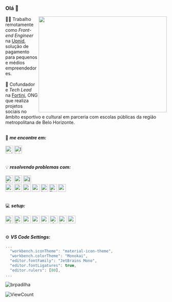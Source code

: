 ### Olá 👋
<img align="right" width="400" height="300" src="https://cdn.dribbble.com/users/2145071/screenshots/4503713/dev.gif">

:man_technologist: Trabalho remotamente como _Front-end Engineer_ na [Upnid](https://upnid.com), solução de pagamento para pequenos e médios empreendedores. <br/><br/>
:blue_heart: Cofundador e _Tech Lead_ na [Fortini](https://fortini.org.br), ONG que realiza projetos sociais no âmbito esportivo e cultural em parceria com escolas públicas da região metropolitana de Belo Horizonte.

<br/> :handshake: **_me encontre em:_**
<br/><br/>
<a href="https://www.twitter.com/brunodesde1987" target="_blank"><img src="https://devicon.dev/devicon.git/icons/twitter/twitter-original.svg" alt="twitter" width="24" height="24"/></a>
<a href="https://www.linkedin.com/in/brunodesde1987" target="_blank"><img src="https://devicon.dev/devicon.git/icons/linkedin/linkedin-original.svg" alt="linkedin" width="24" height="24"/></a>
<!--<a href="mailto:bruno@solutweb.com.br" target="_blank"><img src="https://cdn.svgporn.com/logos/google-gmail.svg" alt="react" width="16" height="12"/></a>-->

<br/> :bulb: **_resolvendo problemas com:_**
<br/><br/>
<img src="https://devicon.dev/devicon.git/icons/html5/html5-original-wordmark.svg" alt="html5" title="html5" width="24" height="24"/>
<img src="https://devicon.dev/devicon.git/icons/css3/css3-original-wordmark.svg" alt="css3" title="css3" width="24" height="24"/>
<img src="https://devicon.dev/devicon.git/icons/javascript/javascript-original.svg" alt="javascript" title="JavaScript" width="24" height="24"/>
<br/>
<img src="https://devicon.dev/devicon.git/icons/react/react-original.svg" alt="react" title="React" width="24" height="24"/>
<img src="https://cdn.svgporn.com/logos/angular-icon.svg" alt="angular" title="Angular" width="23" height="24"/>
<img src="https://devicon.dev/devicon.git/icons/nodejs/nodejs-original.svg" alt="nodejs" title="Node.js" width="24" height="24"/>
<img src="https://cdn.svgporn.com/logos/cypress.svg" alt="cypress" title="Cypress" width="24" height="24"/>
<img src="https://cdn.svgporn.com/logos/jest.svg" alt="jest" title="Jest" width="22" height="24"/>
<img src="https://cdn.svgporn.com/logos/firebase.svg" alt="firebase" title="Firebase" width="24" height="24"/>
<img src="https://cdn.svgporn.com/logos/graphql.svg" alt="graphql" title="GraphQL" width="24" height="24"/>
<br/>


<br/> :computer: **_setup:_**
<br/><br/>
<img src="https://cdn.svgporn.com/logos/microsoft-windows.svg" alt="windows" title="Windows 10 (Não me julgue rs)" width="24" height="24"/>
<img src="https://www.mozilla.org/media/img/favicons/firefox/browser/developer/favicon-196x196.b8d17dd1dda2.png" alt="firefox" title="Firefox Developer Edition" width="23" height="24"/>
<img src="https://cdn.svgporn.com/logos/visual-studio-code.svg" alt="vs code" title="VS Code" width="24" height="24"/>
<img src="https://cdn.svgporn.com/logos/prettier.svg" alt="prettier" title="Prettier" width="24" height="24"/>
<img src="https://cdn.svgporn.com/logos/yarn.svg" alt="yarn" title="Yarn" width="24" height="24"/>
<img src="https://cdn.svgporn.com/logos/slack-icon.svg" alt="slack" title="Slack" width="24" height="24"/>
<img src="https://cdn.svgporn.com/logos/todoist-icon.svg" alt="todoist" title="Todoist" width="24" height="24"/>
<img src="https://cdn.iconscout.com/icon/free/png-256/spotify-11-432546.png" title="Spotify" alt="spotify" width="24" height="24"/>

<br/> :gear: **_VS Code Settings:_**
```js
...
  "workbench.iconTheme": "material-icon-theme",
  "workbench.colorTheme": "Monokai",
  "editor.fontFamily": "JetBrains Mono",
  "editor.fontLigatures": true,
  "editor.rulers": [80],
...
```

<p>
  <img src="https://github-readme-stats.vercel.app/api?username=brunodesde1987&count_private=true&show_icons=true&hide=stars,contribs" alt="brpadilha" />
</p>

![ViewCount](https://views.whatilearened.today/views/github/brunodesde1987/brunodesde1987.svg)
